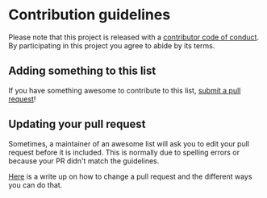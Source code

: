 # Contribution guidelines

Please note that this project is released with a [contributor code of conduct](code-of-conduct.md). By participating in this project you agree to abide by its terms.

## Adding something to this list

If you have something awesome to contribute to this list, [submit a pull request](https://help.github.com/articles/using-pull-requests/)!

## Updating your pull request

Sometimes, a maintainer of an awesome list will ask you to edit your pull request before it is included. This is normally due to spelling errors or because your PR didn't match the guidelines.

[Here](https://github.com/RichardLitt/knowledge/blob/master/github/amending-a-commit-guide.md) is a write up on how to change a pull request and the different ways you can do that.
